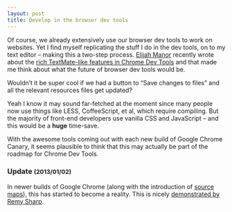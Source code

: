 ```yaml
---
layout: post
title: Develop in the browser dev tools
---
```



Of course, we already extensively use our browser dev tools to work on websites. Yet I find myself replicating the stuff I do in the dev tools, on to my text editor &ndash; making this a two-step process. [Elijah Manor](http://twitter.com/elijahmanor) recently wrote about the [rich TextMate-like features in Chrome Dev Tools](http://www.elijahmanor.com/2012/02/textmate-like-t-t-in-chrome-dev-tools.html) and that made me think about what the future of browser dev tools would be.

Wouldn&rsquo;t it be super cool if we had a button to &ldquo;Save changes to files&rdquo; and all the relevant resources files get updated?

Yeah I know it may sound far-fetched at the moment since many people now use things like LESS, CoffeeScript, et al, which require compiling. But the majority of front-end developers use vanilla CSS and JavaScript &ndash; and this would be a <strong>huge</strong> time-save.

With the awesome tools coming out with each new build of Google Chrome Canary, it seems plausible to think that this may actually be part of the roadmap for Chrome Dev Tools.

### Update <small class="dimmed thin">(2013/01/02)</small>

In newer builds of Google Chrome (along with the introduction of [source maps](http://www.html5rocks.com/en/tutorials/developertools/sourcemaps/)), this has started to become a reality. This is nicely [demonstrated by Remy Sharp](http://remysharp.com/2012/12/21/my-workflow-never-having-to-leave-devtools/).